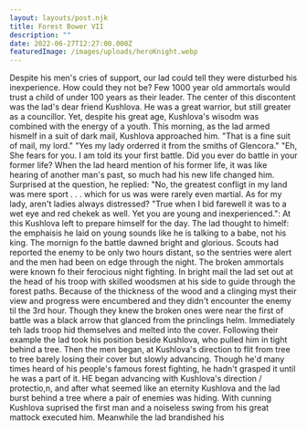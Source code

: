```yaml
---
layout: layouts/post.njk
title: Forest Bower VII
description: ""
date: 2022-06-27T12:27:00.000Z
featuredImage: /images/uploads/heroKnight.webp
---
```


Despite his men's cries of support, our lad could tell they were disturbed his inexperience. How could they not be? Few 1000 year old ammortals would trust a child of under 100 years as their leader. The center of this discontent was the lad's dear friend Kushlova. He was a great warrior, but still greater as a councillor. Yet, despite his great age, Kushlova's wisodm was combined with the energy of a youth.
This morning, as the lad armed hismelf in a suit of dark mail, Kushlova approached him. "That is a fine suit of mail, my lord."
"Yes my lady orderred it from the smiths of Glencora."
"Eh, She fears for you. I am told its your first battle. Did you ever do battle in your former life?
When the lad heard mention of his former life, it was like hearing of another man's past, so much had his new life changed him. Surprised at the question, he replied: "No, the greatest confligt in my land was mere sport . . . which for us was were rarely even martial. As for my lady, aren't ladies always distressed?
"True when I bid farewell it was to a wet eye and red chekek as well. Yet you are young and inexperienced.": At this Kushlova left to prepare himself for the day.
The lad thought to himelf: the emphaisis he laid on young sounds like he is talking to a babe, not his king.
The mornign fo the battle dawned bright and glorious. Scouts had reported the enemy to be only two hours distant, so the sentries were alert and the men had been on edge through the night. The broken ammortals were known fo their ferocious night fighting.
In bright mail the lad set out at the head of his troop with skilled woodsmen at his side to guide through the forest paths. Because of the thickness of the wood and a clinging myst their view and progress were encumbered and they didn't encounter the enemy til the 3rd hour. Though they knew the broken ones were near the first of battle was a black arrow that glanced from the princlings helm. Immediately teh lads troop hid themselves and melted into the cover. Following their example the lad took his position beside Kushlova, who pulled him in tight behind a tree. Then the men began, at Kushlova's direction to flit from tree to tree barely losing their cover but slowly advancing. Though he'd many times heard of his people's famous forest fighting, he hadn't grasped it until he was a part of it. HE began advancing with Kushlova's direction / protectio,n, and after what seemed like an eternity Kushlova and the lad burst behind a tree where a pair of enemies was hiding. With cunning Kushlova suprised the first man and a noiseless swing from his great mattock executed him. Meanwhile the lad brandished his 
